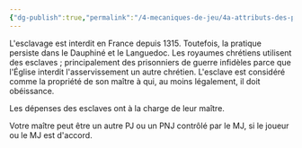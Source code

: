```yaml
---
{"dg-publish":true,"permalink":"/4-mecaniques-de-jeu/4a-attributs-des-personnages/classes-sociales/esclaves/"}
---
```


L'esclavage est interdit en France depuis 1315. Toutefois, la pratique persiste dans le Dauphiné et le Languedoc. Les royaumes chrétiens utilisent des esclaves ; principalement des prisonniers de guerre infidèles parce que l'Église interdit l'asservissement un autre chrétien. L'esclave est considéré comme la propriété de son maître à qui, au moins légalement, il doit obéissance.

Les dépenses des esclaves ont à la charge de leur maître.

Votre maître peut être un autre PJ ou un PNJ contrôlé par le MJ, si le joueur ou le MJ est d'accord.

